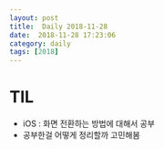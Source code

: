 ```yaml
---
layout: post
title:  Daily 2018-11-28
date:  2018-11-28 17:23:06
category: daily
tags: [2018]
---
```


# TIL

* iOS : 화면 전환하는 방법에 대해서 공부
* 공부한걸 어떻게 정리할까 고민해봄